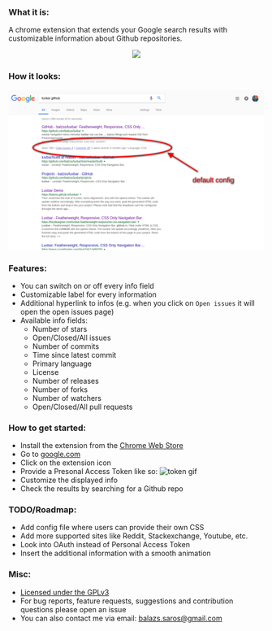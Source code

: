 ### What it is:
A chrome extension that extends your Google search results with customizable information about Github repositories.
<p align="center"><a href="https://chrome.google.com/webstore/detail/extended-search-results/ileojhhpfbcpegbcejekooedcgagggoo"><img src ="https://developer.chrome.com/webstore/images/ChromeWebStore_BadgeWBorder_v2_340x96.png" /><a></p>

### How it looks:
![img alt](screenshots/screenshot1.png)

### Features:
- You can switch on or off every info field
- Customizable label for every information
- Additional hyperlink to infos (e.g. when you click on `Open issues` it will open the open issues page)
- Available info fields:
    - Number of stars
    - Open/Closed/All issues
    - Number of commits
    - Time since latest commit
    - Primary language
    - License
    - Number of releases
    - Number of forks
    - Number of watchers
    - Open/Closed/All pull requests

### How to get started:
- Install the extension from the [Chrome Web Store](https://chrome.google.com/webstore/detail/extended-search-results/ileojhhpfbcpegbcejekooedcgagggoo)
- Go to [google.com](https://google.com)
- Click on the extension icon
- Provide a Presonal Access Token like so:
![token gif](screenshots/token.gif)
- Customize the displayed info
- Check the results by searching for a Github repo

### TODO/Roadmap:
- Add config file where users can provide their own CSS
- Add more supported sites like Reddit, Stackexchange, Youtube, etc.
- Look into OAuth instead of Personal Access Token
- Insert the additional information with a smooth animation

### Misc:
- [Licensed under the GPLv3](LICENSE.md)
- For bug reports, feature requests, suggestions and contribution questions please open an issue
- You can also contact me via email: [balazs.saros@gmail.com](mailto:balazs.saros@gmail.com)
